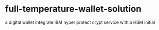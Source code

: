 # full-temperature-wallet-solution
a digital wallet integrate IBM hyper protect crypt service with a HSM
initial
